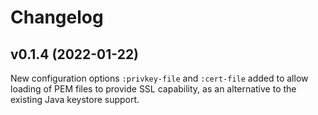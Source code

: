 # Changelog

## v0.1.4 (2022-01-22)
New configuration options `:privkey-file` and `:cert-file` added to allow loading of PEM files to provide SSL capability, as an alternative to the existing Java keystore support.
